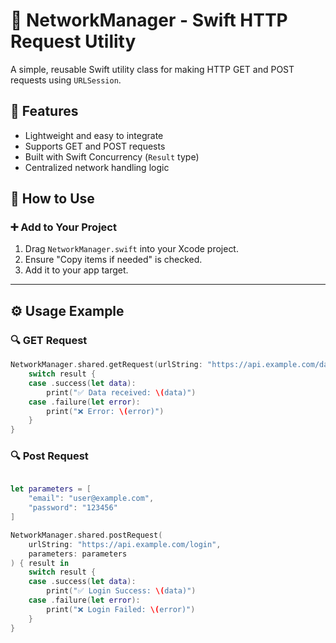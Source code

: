 # 📡 NetworkManager - Swift HTTP Request Utility

A simple, reusable Swift utility class for making HTTP GET and POST requests using `URLSession`.

## 🚀 Features

- Lightweight and easy to integrate
- Supports GET and POST requests
- Built with Swift Concurrency (`Result` type)
- Centralized network handling logic

## 📂 How to Use

### ➕ Add to Your Project

1. Drag `NetworkManager.swift` into your Xcode project.
2. Ensure "Copy items if needed" is checked.
3. Add it to your app target.

---

## ⚙️ Usage Example

### 🔍 GET Request

```swift
NetworkManager.shared.getRequest(urlString: "https://api.example.com/data") { result in
    switch result {
    case .success(let data):
        print("✅ Data received: \(data)")
    case .failure(let error):
        print("❌ Error: \(error)")
    }
}
```

### 🔍 Post Request

```swift

let parameters = [
    "email": "user@example.com",
    "password": "123456"
]

NetworkManager.shared.postRequest(
    urlString: "https://api.example.com/login",
    parameters: parameters
) { result in
    switch result {
    case .success(let data):
        print("✅ Login Success: \(data)")
    case .failure(let error):
        print("❌ Login Failed: \(error)")
    }
}


